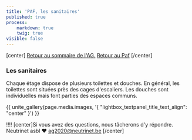 ```yaml
---
title: 'PAF, les sanitaires'
published: true
process:
    markdown: true
    twig: true
visible: false
---
```


[center]
[Retour au sommaire de l'AG.](/ag2020?classes=btn,btn-primary) [Retour au Paf](/ag2020/paf/lieu?classes=btn,btn-error)
[/center]

### Les sanitaires

Chaque étage dispose de plusieurs toilettes et douches. En général, les toilettes sont situées près des cages d'escaliers. Les douches sont individuelles mais font parties des espaces communs.

<p>{{ unite_gallery(page.media.images, '{ "lightbox_textpanel_title_text_align": "center" }') }}</p>

!!!! [center]Si vous avez des questions, nous tâcherons d'y répondre.</br>Neutrinet asbl ♥ <a href="mailto:ag2020@neutrinet.be?subject=[AGFFDN2020] Le lieu et son accessibilité&body=Étant passé par la page décrivant le lieu, j'ai l'une ou l'autre question remarque ou commentaire.%0D%0A%0D%0A%0D%0A">ag2020@neutrinet.be</a> [/center]
